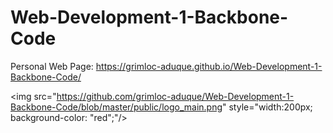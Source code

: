 # Web-Development-1-Backbone-Code

Personal Web Page: https://grimloc-aduque.github.io/Web-Development-1-Backbone-Code/

<img src="https://github.com/grimloc-aduque/Web-Development-1-Backbone-Code/blob/master/public/logo_main.png" style="width:200px; background-color: "red";"/>
